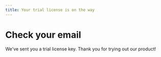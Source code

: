 ```yaml
---
title: Your trial license is on the way
---
```


<head>
    <meta name="robots" content="noindex"/>
</head>

# Check your email

We've sent you a trial license key. Thank you for trying out our product!
